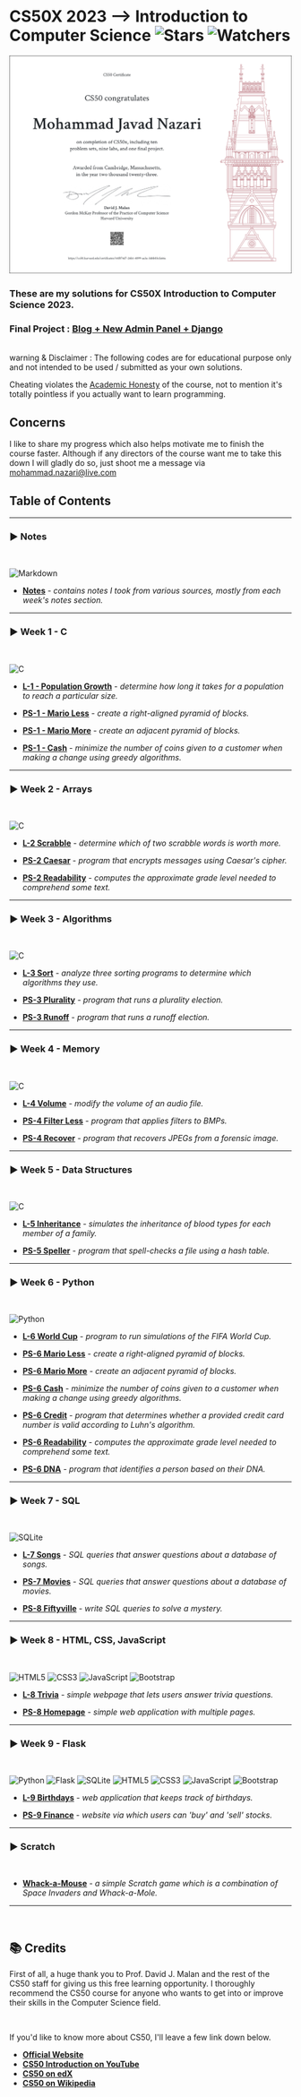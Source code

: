 # CS50X 2023 --> Introduction to Computer Science ![Stars](https://img.shields.io/github/stars/nzrmohammad/CS50P?color=brightgreen) ![Watchers](https://img.shields.io/github/watchers/nzrmohammad/CS50P?label=Watchers)
[![Certificate](./static/CS50P-A4.png)](#?size=a4)
### These are my solutions for CS50X Introduction to Computer Science 2023.
### Final Project : [Blog + New Admin Panel + Django](#)
<br/>
warning & Disclaimer :
The following codes are for educational purpose only and not intended to be used / submitted as your own solutions.

Cheating violates the [Academic Honesty](https://cs50.harvard.edu/python/2023/honesty/) of the course, not to mention it's totally pointless if you actually want to learn programming.

## Concerns
I like to share my progress which also helps motivate me to finish the course faster. Although if any directors  of the course want me to take this down I will gladly do so, just shoot me a message via <mohammad.nazari@live.com>
<br/>

## Table of Contents

---

### :arrow_forward: **Notes**

<br>

![Markdown](https://img.shields.io/badge/markdown-%23000000.svg?style=for-the-badge&logo=markdown&logoColor=white)

- **[Notes](Notes)** - _contains notes I took from various sources, mostly from each week's notes section._

---

### :arrow_forward: **Week 1 - C**

<br>

![C](https://img.shields.io/badge/c-%2300599C.svg?style=for-the-badge&logo=c&logoColor=white)

- **[L-1 - Population Growth](Week%201%20-%20C/Lab1/Population/population.c)** - _determine how long it takes for a population to reach a particular size._

- **[PS-1 - Mario Less](Week%201%20-%20C/ProblemSet1/MarioLess/mario.c)** - _create a right-aligned pyramid of blocks._

- **[PS-1 - Mario More](Week%201%20-%20C/ProblemSet1/MarioMore/mario.c)** - _create an adjacent pyramid of blocks._

- **[PS-1 - Cash](Week%201%20-%20C/ProblemSet1/Cash/cash.c)** - _minimize the number of coins given to a customer when making a change using greedy algorithms._

---

### :arrow_forward: **Week 2 - Arrays**

<br>

![C](https://img.shields.io/badge/c-%2300599C.svg?style=for-the-badge&logo=c&logoColor=white)

- **[L-2 Scrabble](Week%202%20-%20Arrays/Lab2/Scrabble/scrabble.c)** - _determine which of two scrabble words is worth more._

- **[PS-2 Caesar](Week%202%20-%20Arrays/ProblemSet2/Caesar/caesar.c)** - _program that encrypts messages using Caesar's cipher._

- **[PS-2 Readability](Week%202%20-%20Arrays/ProblemSet2/Readability/readability.c)** - _computes the approximate grade level needed to comprehend some text._

---

### :arrow_forward: **Week 3 - Algorithms**

<br>

![C](https://img.shields.io/badge/c-%2300599C.svg?style=for-the-badge&logo=c&logoColor=white)

- **[L-3 Sort](Week%203%20-%20Algorithms/Lab3/Sort/answers.txt)** - _analyze three sorting programs to determine which algorithms they use._

- **[PS-3 Plurality](Week%203%20-%20Algorithms/ProblemSet3/Plurality/plurality.c)** - _program that runs a plurality election._

- **[PS-3 Runoff](Week%203%20-%20Algorithms/ProblemSet3/Runoff/runoff.c)** - _program that runs a runoff election._

---

### :arrow_forward: **Week 4 - Memory**

<br>

![C](https://img.shields.io/badge/c-%2300599C.svg?style=for-the-badge&logo=c&logoColor=white)

- **[L-4 Volume](Week%204%20-%20Memory/Lab4/Volume/volume.c)** - _modify the volume of an audio file._

- **[PS-4 Filter Less](Week%204%20-%20Memory/ProblemSet4/FilterLess/filter.c)** - _program that applies filters to BMPs._

- **[PS-4 Recover](Week%204%20-%20Memory/ProblemSet4/Recover/recover.c)** - _program that recovers JPEGs from a forensic image._

---

### :arrow_forward: **Week 5 - Data Structures**

<br>

![C](https://img.shields.io/badge/c-%2300599C.svg?style=for-the-badge&logo=c&logoColor=white)

- **[L-5 Inheritance](Week%205%20-%20Data%20Structures/Lab5/Inheritance/inheritance.c)** - _simulates the inheritance of blood types for each member of a family._

- **[PS-5 Speller](Week%205%20-%20Data%20Structures/ProblemSet5/Speller/speller.c)** - _program that spell-checks a file using a hash table._

---

### :arrow_forward: **Week 6 - Python**

<br>

![Python](https://img.shields.io/badge/python-3670A0?style=for-the-badge&logo=python&logoColor=ffdd54)

- **[L-6 World Cup](Week%206%20-%20Python/Lab6/WorldCup/tournament.py)** - _program to run simulations of the FIFA World Cup._

- **[PS-6 Mario Less](Week%206%20-%20Python/ProblemSet6/SentimentalMarioLess/mario.py)** - _create a right-aligned pyramid of blocks._

- **[PS-6 Mario More](Week%206%20-%20Python/ProblemSet6/SentimentalMarioMore/mario.py)** - _create an adjacent pyramid of blocks._

- **[PS-6 Cash](Week%206%20-%20Python/ProblemSet6/SentimentalCash/cash.py)** - _minimize the number of coins given to a customer when making a change using greedy algorithms._

- **[PS-6 Credit](Week%206%20-%20Python/ProblemSet6/SentimentalCredit/credit.py)** - _program that determines whether a provided credit card number is valid according to Luhn's algorithm._

- **[PS-6 Readability](Week%206%20-%20Python/ProblemSet6/SentimentalReadability/readability.py)** - _computes the approximate grade level needed to comprehend some text._

- **[PS-6 DNA](Week%206%20-%20Python/ProblemSet6/DNA/dna.py)** -  _program that identifies a person based on their DNA._

---

### :arrow_forward: **Week 7 - SQL**

<br>

![SQLite](https://img.shields.io/badge/sqlite-%2307405e.svg?style=for-the-badge&logo=sqlite&logoColor=white)

- **[L-7 Songs](Week%207%20-%20SQL/Lab7/Songs/)** - _SQL queries that answer questions about a database of songs._

- **[PS-7 Movies](Week%207%20-%20SQL/ProblemSet7/Movies/)** - _SQL queries that answer questions about a database of movies._

- **[PS-8 Fiftyville](Week%207%20-%20SQL/ProblemSet7/Fiftyville/log.sql)** - _write SQL queries to solve a mystery._

---

### :arrow_forward: **Week 8 - HTML, CSS, JavaScript**

<br>

![HTML5](https://img.shields.io/badge/html5-%23E34F26.svg?style=for-the-badge&logo=html5&logoColor=white) ![CSS3](https://img.shields.io/badge/css3-%231572B6.svg?style=for-the-badge&logo=css3&logoColor=white) ![JavaScript](https://img.shields.io/badge/javascript-%23323330.svg?style=for-the-badge&logo=javascript&logoColor=%23F7DF1E) ![Bootstrap](https://img.shields.io/badge/bootstrap-%23563D7C.svg?style=for-the-badge&logo=bootstrap&logoColor=white)

- **[L-8 Trivia](Week%208%20-%20HTML,%20CSS,%20JavaScript/Lab8/Trivia/index.html)** - _simple webpage that lets users answer trivia questions._

- **[PS-8 Homepage](Week%208%20-%20HTML,%20CSS,%20JavaScript/ProblemSet8/Homepage/index.html)** - _simple web application with multiple pages._

---

### :arrow_forward: **Week 9 - Flask**

<br>

![Python](https://img.shields.io/badge/python-3670A0?style=for-the-badge&logo=python&logoColor=ffdd54) ![Flask](https://img.shields.io/badge/flask-%23000.svg?style=for-the-badge&logo=flask&logoColor=white) ![SQLite](https://img.shields.io/badge/sqlite-%2307405e.svg?style=for-the-badge&logo=sqlite&logoColor=white) ![HTML5](https://img.shields.io/badge/html5-%23E34F26.svg?style=for-the-badge&logo=html5&logoColor=white) ![CSS3](https://img.shields.io/badge/css3-%231572B6.svg?style=for-the-badge&logo=css3&logoColor=white) ![JavaScript](https://img.shields.io/badge/javascript-%23323330.svg?style=for-the-badge&logo=javascript&logoColor=%23F7DF1E) ![Bootstrap](https://img.shields.io/badge/bootstrap-%23563D7C.svg?style=for-the-badge&logo=bootstrap&logoColor=white)

- **[L-9 Birthdays](Week%209%20-%20Flask/Lab9/Birthdays/app.py)** - _web application that keeps track of birthdays._

- **[PS-9 Finance](Week%209%20-%20Flask/ProblemSet9/Finance/app.py)** - _website via which users can 'buy' and 'sell' stocks._

---

### :arrow_forward: **Scratch**

<br>

- **[Whack-a-Mouse](#)** - _a simple Scratch game which is a combination of Space Invaders and Whack-a-Mole._

---

<br>

## :books: **Credits**

First of all, a huge thank you to Prof. David J. Malan and the rest of the CS50 staff for giving us this free learning opportunity. I thoroughly recommend the CS50 course for anyone who wants to get into or improve their skills in the Computer Science field.

<br>

If you'd like to know more about CS50, I'll leave a few link down below.

- **[Official Website](https://cs50.harvard.edu/x/2023/)**
- **[CS50 Introduction on YouTube](https://www.youtube.com/watch?v=3oFAJtFE8YU)**
- **[CS50 on edX](https://www.edx.org/course/introduction-computer-science-harvardx-cs50x)**
- **[CS50 on Wikipedia](https://en.wikipedia.org/wiki/CS50)**
